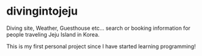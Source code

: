 # divingintojeju
Diving site, Weather, Guesthouse etc... search or booking information for people traveling Jeju Island in Korea. 


This is my first personal project since I have started learning programming!
